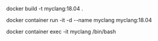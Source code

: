 docker build -t myclang:18.04 .

docker container run -it -d --name myclang myclang:18.04

docker container exec -it myclang /bin/bash
